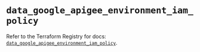 # `data_google_apigee_environment_iam_policy`

Refer to the Terraform Registry for docs: [`data_google_apigee_environment_iam_policy`](https://registry.terraform.io/providers/hashicorp/google-beta/6.49.0/docs/data-sources/google_apigee_environment_iam_policy).
